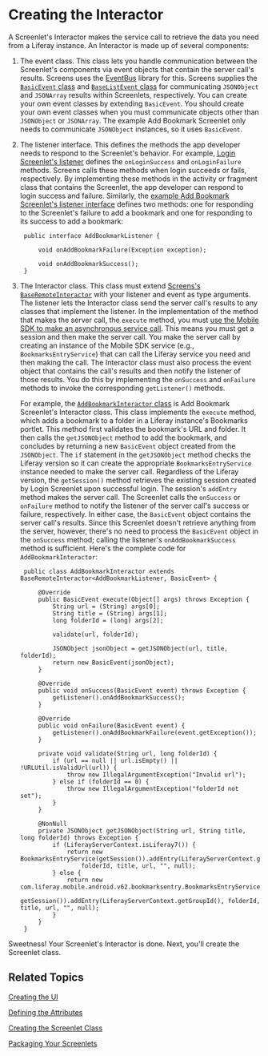 # Creating the Interactor [](id=creating-the-interactor)

A Screenlet's Interactor makes the service call to retrieve the data you need 
from a Liferay instance. An Interactor is made up of several components: 

1. The event class. This class lets you handle communication between the 
   Screenlet's components via event objects that contain the server call's 
   results. Screens uses the 
   [EventBus](https://greenrobot.github.io/EventBus/) 
   library for this. Screens supplies the 
   [`BasicEvent` class](https://github.com/liferay/liferay-screens/blob/master/android/library/src/main/java/com/liferay/mobile/screens/base/interactor/event/BasicEvent.java) 
   and 
   [`BaseListEvent` class](https://github.com/liferay/liferay-screens/blob/master/android/library/src/main/java/com/liferay/mobile/screens/base/list/interactor/BaseListEvent.java) 
   for communicating `JSONObject` and `JSONArray` results within Screenlets, 
   respectively. You can create your own event classes by extending 
   `BasicEvent`. You should create your own event classes when you must 
   communicate objects other than `JSONObject` or `JSONArray`. The example Add 
   Bookmark Screenlet only needs to communicate `JSONObject` instances, so it 
   uses `BasicEvent`. 

2. The listener interface. This defines the methods the app developer needs to 
   respond to the Screenlet's behavior. For example, 
   [Login Screenlet's listener](/develop/reference/-/knowledge_base/7-1/loginscreenlet-for-android#listener) 
   defines the `onLoginSuccess` and `onLoginFailure` methods. Screens calls 
   these methods when login succeeds or fails, respectively. By implementing 
   these methods in the activity or fragment class that contains the Screenlet, 
   the app developer can respond to login success and failure. Similarly, the 
   [example Add Bookmark Screenlet's listener interface](https://github.com/liferay/liferay-screens/blob/master/android/samples/addbookmarkscreenlet/src/main/java/com/liferay/mobile/screens/bookmark/interactor/AddBookmarkListener.java) 
   defines two methods: one for responding to the Screenlet's failure to add a 
   bookmark and one for responding to its success to add a bookmark: 

        public interface AddBookmarkListener {

            void onAddBookmarkFailure(Exception exception);

            void onAddBookmarkSuccess();
        }

3. The Interactor class. This class must extend 
   [Screens's `BaseRemoteInteractor`](https://github.com/liferay/liferay-screens/blob/master/android/library/src/main/java/com/liferay/mobile/screens/base/interactor/BaseRemoteInteractor.java) 
   with your listener and event as type arguments. The listener lets the 
   Interactor class send the server call's results to any classes that implement 
   the listener. In the implementation of the method that makes the server call, 
   the `execute` method, you must 
   [use the Mobile SDK to make an asynchronous service call](/develop/tutorials/-/knowledge_base/7-1/invoking-services-asynchronously-from-your-android-app). 
   This means you must get a session and then make the server call. You make the 
   server call by creating an instance of the Mobile SDK service (e.g., 
   `BookmarksEntryService`) that can call the Liferay service you need and then 
   making the call. The Interactor class must also process the event object that 
   contains the call's results and then notify the listener of those results. 
   You do this by implementing the `onSuccess` and `onFailure` methods to invoke 
   the corresponding `getListener()` methods. 

   For example, the 
   [`AddBookmarkInteractor` class](https://github.com/liferay/liferay-screens/blob/master/android/samples/addbookmarkscreenlet/src/main/java/com/liferay/mobile/screens/bookmark/interactor/AddBookmarkInteractor.java) 
   is Add Bookmark Screenlet's Interactor class. This class implements the 
   `execute` method, which adds a bookmark to a folder in a Liferay instance's 
   Bookmarks portlet. This method first validates the bookmark's URL and 
   folder. It then calls the `getJSONObject` method to add the bookmark, and 
   concludes by returning a new `BasicEvent` object created from the 
   `JSONObject`. The `if` statement in the `getJSONObject` method checks the 
   Liferay version so it can create the appropriate `BookmarksEntryService` 
   instance needed to make the server call. Regardless of the Liferay version, 
   the `getSession()` method retrieves the existing session created by Login
   Screenlet upon successful login. The session's `addEntry` method makes the
   server call. The Screenlet calls the `onSuccess` or `onFailure` method to
   notify the listener of the server call's success or failure, respectively. In
   either case, the `BasicEvent` object contains the server call's results.
   Since this Screenlet doesn't retrieve anything from the server, however,
   there's no need to process the `BasicEvent` object in the `onSuccess` method;
   calling the listener's `onAddBookmarkSuccess` method is sufficient. Here's
   the complete code for `AddBookmarkInteractor`: 

        public class AddBookmarkInteractor extends BaseRemoteInteractor<AddBookmarkListener, BasicEvent> {

            @Override
		    public BasicEvent execute(Object[] args) throws Exception {
                String url = (String) args[0];
                String title = (String) args[1];
                long folderId = (long) args[2];

                validate(url, folderId);

                JSONObject jsonObject = getJSONObject(url, title, folderId);
                return new BasicEvent(jsonObject);
            }

            @Override
            public void onSuccess(BasicEvent event) throws Exception {
                getListener().onAddBookmarkSuccess();
            }

            @Override
            public void onFailure(BasicEvent event) {
                getListener().onAddBookmarkFailure(event.getException());
            }

            private void validate(String url, long folderId) {
                if (url == null || url.isEmpty() || !URLUtil.isValidUrl(url)) {
                    throw new IllegalArgumentException("Invalid url");
                } else if (folderId == 0) {
                    throw new IllegalArgumentException("folderId not set");
                }
            }

            @NonNull
            private JSONObject getJSONObject(String url, String title, long folderId) throws Exception {
                if (LiferayServerContext.isLiferay7()) {
                    return new BookmarksEntryService(getSession()).addEntry(LiferayServerContext.getGroupId(), 
                        folderId, title, url, "", null);
                } else {
                    return new com.liferay.mobile.android.v62.bookmarksentry.BookmarksEntryService(
                        getSession()).addEntry(LiferayServerContext.getGroupId(), folderId, title, url, "", null);
                }
            }
        }

Sweetness! Your Screenlet's Interactor is done. Next, you'll create the 
Screenlet class. 

## Related Topics [](id=related-topics)

[Creating the UI](/develop/tutorials/-/knowledge_base/7-1/creating-the-ui)

[Defining the Attributes](/develop/tutorials/-/knowledge_base/7-1/defining-the-attributes)

[Creating the Screenlet Class](/develop/tutorials/-/knowledge_base/7-1/creating-the-screenlet-class)

[Packaging Your Screenlets](/develop/tutorials/-/knowledge_base/7-1/packaging-your-screenlets)
